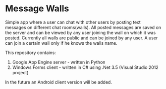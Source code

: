 Message Walls=======Simple app where a user can chat with other users by posting text messages on different chat rooms(walls). All posted messages are saved on the server and can be viewed by any user joining the wall on which it was posted. Currently all walls are public and can be joined by any user. A user can join a certain wall only if he knows the walls name.This repository contains:1. Google App Engine server - written in Python2. Windows Forms client - written in C# using .Net 3.5 (Visual Studio 2012 project)In the future an Android client version will be added.
